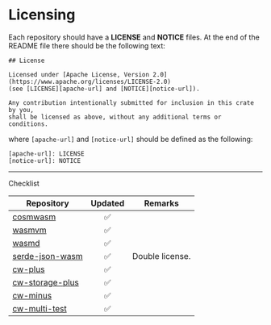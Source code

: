 # Licensing

Each repository should have a **LICENSE** and **NOTICE** files.
At the end of the README file there should be the following text: 

```text
## License

Licensed under [Apache License, Version 2.0](https://www.apache.org/licenses/LICENSE-2.0)
(see [LICENSE][apache-url] and [NOTICE][notice-url]).

Any contribution intentionally submitted for inclusion in this crate by you,
shall be licensed as above, without any additional terms or conditions.
```

where `[apache-url]` and `[notice-url]` should be defined as the following:

```text
[apache-url]: LICENSE
[notice-url]: NOTICE
```

---

Checklist

| Repository        | Updated | Remarks         |
|-------------------|:-------:|-----------------|
| [cosmwasm]        |    ✅    |                 |
| [wasmvm]          |    ✅    |                 |
| [wasmd]           |    ✅    |                 |
| [serde-json-wasm] |    ✅    | Double license. |
| [cw-plus]         |    ✅    |                 |
| [cw-storage-plus] |    ✅    |                 |
| [cw-minus]        |    ✅    |                 |
| [cw-multi-test]   |    ✅    |                 |

[cosmwasm]: https://github.com/CosmWasm/cosmwasm
[cw-minus]: https://github.com/CosmWasm/cw-minus
[cw-multi-test]: https://github.com/CosmWasm/cw-multi-test
[cw-plus]: https://github.com/CosmWasm/cw-plus
[cw-storage-plus]: https://github.com/CosmWasm/cw-storage-plus
[serde-json-wasm]: https://github.com/CosmWasm/serde-json-wasm
[wasmd]: https://github.com/CosmWasm/wasmd
[wasmvm]: https://github.com/CosmWasm/wasmvm
